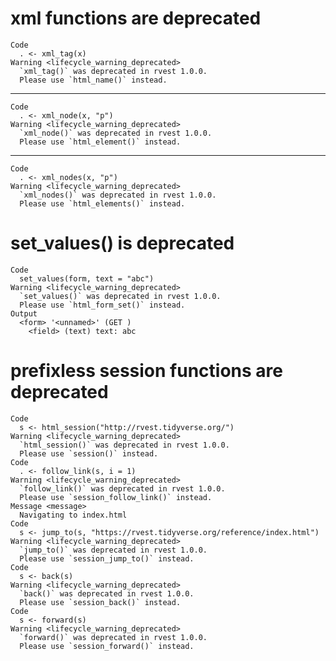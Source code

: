 # xml functions are deprecated

    Code
      . <- xml_tag(x)
    Warning <lifecycle_warning_deprecated>
      `xml_tag()` was deprecated in rvest 1.0.0.
      Please use `html_name()` instead.

---

    Code
      . <- xml_node(x, "p")
    Warning <lifecycle_warning_deprecated>
      `xml_node()` was deprecated in rvest 1.0.0.
      Please use `html_element()` instead.

---

    Code
      . <- xml_nodes(x, "p")
    Warning <lifecycle_warning_deprecated>
      `xml_nodes()` was deprecated in rvest 1.0.0.
      Please use `html_elements()` instead.

# set_values() is deprecated

    Code
      set_values(form, text = "abc")
    Warning <lifecycle_warning_deprecated>
      `set_values()` was deprecated in rvest 1.0.0.
      Please use `html_form_set()` instead.
    Output
      <form> '<unnamed>' (GET )
        <field> (text) text: abc

# prefixless session functions are deprecated

    Code
      s <- html_session("http://rvest.tidyverse.org/")
    Warning <lifecycle_warning_deprecated>
      `html_session()` was deprecated in rvest 1.0.0.
      Please use `session()` instead.
    Code
      . <- follow_link(s, i = 1)
    Warning <lifecycle_warning_deprecated>
      `follow_link()` was deprecated in rvest 1.0.0.
      Please use `session_follow_link()` instead.
    Message <message>
      Navigating to index.html
    Code
      s <- jump_to(s, "https://rvest.tidyverse.org/reference/index.html")
    Warning <lifecycle_warning_deprecated>
      `jump_to()` was deprecated in rvest 1.0.0.
      Please use `session_jump_to()` instead.
    Code
      s <- back(s)
    Warning <lifecycle_warning_deprecated>
      `back()` was deprecated in rvest 1.0.0.
      Please use `session_back()` instead.
    Code
      s <- forward(s)
    Warning <lifecycle_warning_deprecated>
      `forward()` was deprecated in rvest 1.0.0.
      Please use `session_forward()` instead.


